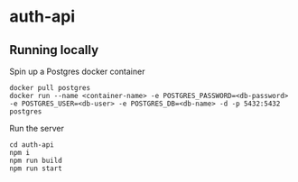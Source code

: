 # auth-api

## Running locally

Spin up a Postgres docker container

```
docker pull postgres
docker run --name <container-name> -e POSTGRES_PASSWORD=<db-password> -e POSTGRES_USER=<db-user> -e POSTGRES_DB=<db-name> -d -p 5432:5432 postgres
```

Run the server

```
cd auth-api
npm i
npm run build
npm run start
```
